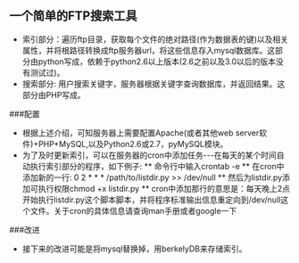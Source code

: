 ## 一个简单的FTP搜索工具

* 索引部分：遍历ftp目录，获取每个文件的绝对路径(作为数据表的键)以及相关属性，并将根路径转换成ftp服务器url，将这些信息存入mysql数据库。这部分由python写成，依赖于python2.6以上版本(2.6之前以及3.0以后的版本没有测试过)。
* 搜索部分: 用户搜索关键字，服务器根据关键字查询数据库，并返回结果。这部分由PHP写成。

###配置
* 根据上述介绍，可知服务器上需要配置Apache(或者其他web server软件)+PHP+MySQL,以及Python2.6或2.7，pyMySQL模块。
* 为了及时更新索引，可以在服务器的cron中添加任务---在每天的某个时间自动执行索引部分的程序，如下例子:
** 命令行中输入crontab -e
** 在cron中添加新的一行: 0 2 * * * /path/to/listdir.py >> /dev/null
** 然后为listdir.py添加可执行权限chmod +x listdir.py
** cron中添加那行的意思是：每天晚上2点开始执行listdir.py这个脚本脚本，并将程序标准输出信息重定向到/dev/null这个文件。关于cron的具体信息请查询man手册或者google一下

###改进
* 接下来的改进可能是将mysql替换掉，用berkelyDB来存储索引。
